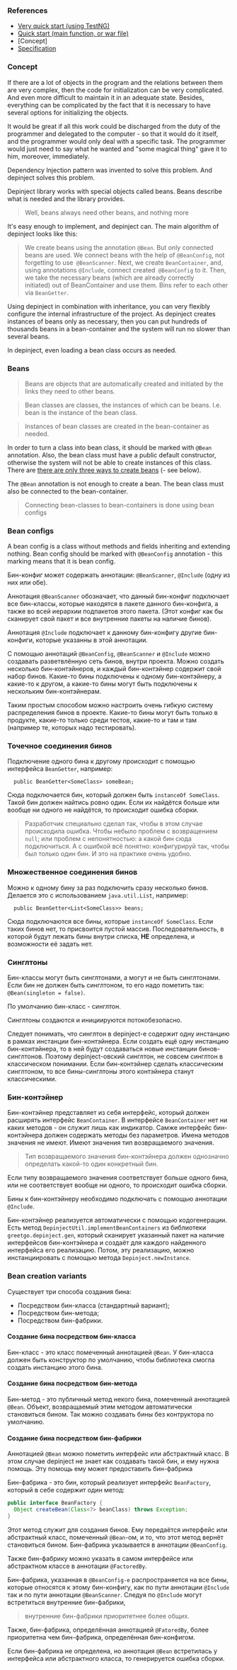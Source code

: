 ### References

 - [Very quick start (using TestNG)](fast_start.md)
 - [Quick start (main function, or war file)](quick_start.md)
 - [Concept]
 - [Specification](spec.md)

### Concept

If there are a lot of objects in the program and the relations between them are very complex, then the code for initialization can be very complicated. And even more difficult to maintain it in an adequate state. Besides, everything can be complicated by the fact that it is necessary to have several options for initializing the objects.

It would be great if all this work could be discharged from the duty of the programmer and delegated to the computer - so that it would do it itself, and the programmer would only deal with a specific task. The programmer would just need to say what he wanted and "some magical thing" gave it to him, moreover, immediately.

Dependency Injection pattern was invented to solve this problem.
And depinject solves this problem.

Depinject library works with special objects called beans. Beans describe what is needed and the library provides.

> Well, beans always need other beans, and nothing more

It's easy enough to implement, and depinject can. The main algorithm of depinject looks like this:

> We create beans using the annotation `@Bean`. But only connected beans are used. We connect beans with the help of 
  `@BeanConfig`, not forgetting to use` @BeanScanner`. Next, we create `BeanContainer`, and, using
  annotations `@Include`, connect created` @BeanConfig` to it. Then, we take the necessary beans  (which are already correctly   
  initiated) out of BeanContainer and use them.
  Bins refer to each other via `BeanGetter`.

Using depinject in combination with inheritance, you can very flexibly configure the internal infrastructure of the project. As
depinject creates instances of beans only as necessary, then you can put hundreds of thousands beans in a bean-container and
the system will run no slower than several beans.

In depinject, even loading a bean class occurs as needed.

### Beans

> Beans are objects that are automatically created and initiated by the links they need to other beans.

> Bean classes are classes, the instances of which can be beans. I.e. bean is the instance of the bean class.

> Instances of bean classes are created in the bean-container as needed.

In order to turn a class into bean class, it should be marked with `@Bean` annotation. Also, the bean class must have a public
default constructor, otherwise the system will not be able to create instances of this class. There are [there are only three ways to create beans](#bean-creation-variants) (- see below).

The `@Bean` annotation is not enough to create a bean. The bean class must also be connected to the bean-container.

> Connecting bean-classes to bean-containers is done using bean configs

### Bean configs

A bean config is a class without methods and fields inheriting and extending nothing. Bean config should be marked with
`@BeanConfig` annotation - this marking means that it is bean config.

Бин-конфиг может содержать аннотации: `@BeanScanner`, `@Include` (одну из них или обе). 

Аннотация `@BeanScanner` обозначает, что данный бин-конфиг подключает все бин-классы, которые находятся в пакете данного
бин-конфига, а также во всей иерархии подпакетов этого пакета. (Этот конфиг как бы сканирует свой пакет и все
внутренние пакеты на наличие бинов).

Аннотация `@Include` подключает к данному бин-конфигу другие бин-конфиги, которые указанны в этой аннотации.

С помощью аннотаций `@BeanConfig`, `@BeanScanner` и `@Include` можно создавать разветвлённую сеть бинов, внутри
проекта. Можно создать несколько бин-контэйнеров, и каждый бин-контэйнер содержит свой набор бинов. Какие-то бины
подключены к одному бин-контэйнеру, а какие-то к другом, а какие-то бины могут быть подключены
к нескольким бин-контэйнерам.

Таким простым способом можно настроить очень гибкую систему распределения бинов в проекте.
Какие-то бины могут быть только в продукте, какие-то только среди тестов, какие-то и там и там (например те, которых
надо тестировать).

### Точечное соединения бинов

Подключение одного бина к другому происходит с помощью интерфейса `BeanGetter`, например:

```
  public BeanGetter<SomeClass> someBean;
```

Сюда подключается бин, который должен быть `instanceOf SomeClass`. Такой бин должен найтись ровно один. Если их
найдётся больше или вообще ни одного не найдётся, то происходит ошибка сборки.

> Разработчик специально сделал так, чтобы в этом случае происходила ошибка. Чтобы небыло проблем с возвращением
  `null`; или проблем с непонятностью: а какой бин сюда подключиться. А с ошибкой всё понятно: конфигурируй так,
  чтобы был только один бин. И это на практике очень удобно.

### Множественное соединения бинов

Можно к одному бину за раз подключить сразу несколько бинов. Делается это с использованием `java.util.List`, например:

```
  public BeanGetter<List<SomeClass>> beans;
```

Сюда подключаются все бины, которые `instanceOf SomeClass`. Если таких бинов нет, то присвоится пустой массив.
Последовательность, в которой будут лежать бины внутри списка, **НЕ** определена, и возможности её задать нет.

### Синглтоны

Бин-классы могут быть синглтонами, а могут и не быть синглтонами. Если бин не
должен быть синглтоном, то его надо пометить так: `@Bean(singleton = false)`.

По умолчанию бин-класс - синглтон.

Синглтоны создаются и инициируются потокобезопасно.

Следует понимать, что синглтон в depinject-е содержит одну инстанцию в рамках инстанции бин-контэйнера. Если создать
ещё одну инстанцию бин-контэйнера, то в ней будут создаваться новые инстанции бинов-синглтонов. Поэтому depinject-овский
синглтон, не совсем синглтон в классическом понимании. Если бин-контэйнер сделать классическим синглтоном, то все
бины-синглтоны этого контэйнера станут классическими.

### Бин-контэйнер

Бин-контэйнер представляет из себя интерфейс, который должен расширять интерфейс `BeanContainer`. В интерфейсе
`BeanContainer` нет ни каких методов - он служит лишь как индикатор. Самже интерфейс бин-контэйнера должен содержать
методы без параметров. Имена методов значения не имеют. Имеют значения тип возвращаемого значения.

> Тип возвращаемого значения бин-контэйнера должен однозначно определать какой-то один конкретный бин.

Если типу возвращаемого значения соответствует больше одного бина, или не соответствует вообще ни одного, то
происходит ошибка сборки.

Бины к бин-контэйнеру необходимо подключать с помощью аннотации `@Include`.

Бин-контэйнер реализуется автоматически с помощью кодогенерации. Есть метод `DepinjectUtil.implementBeanContainers`
из библиотеки `greetgo.depinject.gen`, который сканирует указанный пакет на наличие интерфейсов бин-контэйнера
и создаёт для каждого найденного интерфейса его реализацию. Потом, эту реализацию, можно инстанциировать
с помощью метода `Depinject.newInstance`.

### Bean creation variants

Существует три способа создания бина:

  - Посредством бин-класса (стандартный вариант);
  - Посредством бин-метода;
  - Посредством бин-фабрики.

#### Создание бина посредством бин-класса

Бин-класс - это класс помеченный аннотацией `@Bean`. У бин-класса должен быть конструктор по умолчанию, чтобы
библиотека смогла создать инстанцию этого бина.

#### Создание бина посредством бин-метода

Бин-метод - это публичный метод некого бина, помеченный аннотацией `@Bean`. Объект, возвращаемый этим методом
автоматически становиться бином. Так можно создавать бины без контруктора по умолчанию.

#### Создание бина посредством бин-фабрики

Аннотацией `@Bean` можно пометить интерфейс или абстрактный класс. В этом случае depinject не знает как создавать
такой бин, и ему нужна помощь. Эту помощь ему может предоставить бин-фабрика

Бин-фабрика - это бин, который реализует интерфейс `BeanFactory`, который в себе содержит один метод:

```java
public interface BeanFactory {
  Object createBean(Class<?> beanClass) throws Exception;
}
```

Этот метод служит для создания бинов. Ему передаётся интерфейс или абстрактный класс, помеченный `@Bean`-ом, и то, что
этот метод вернёт становиться бином. Бин-фабрика указывается в аннотации `@BeanConfig`.

Также бин-фабрику можно указать в самом интерфейсе или абстрактном классе в аннотации `@FactoredBy`.

Бин-фабрика, указанная в `@BeanConfig-е` распространяется на все бины, которые относятся к этому бин-конфигу, как по
пути аннотации `@Include` так и по пути аннотации `@BeanScanner`. Следуя по `@Include` могут встретиться внутренние
бин-фабрики,

> внутренние бин-фабрики приоритетнее более общих.

Также, бин-фабрика, определённая аннотацией `@FatoredBy`, более приоритетна чем бин-фабрика, определённая бин-конфигом.

Если бин-фабрика не определена, но аннотация `@Bean` встретилась у интерфейса или абстрактного класса, то генерируется
ошибка сборки.
